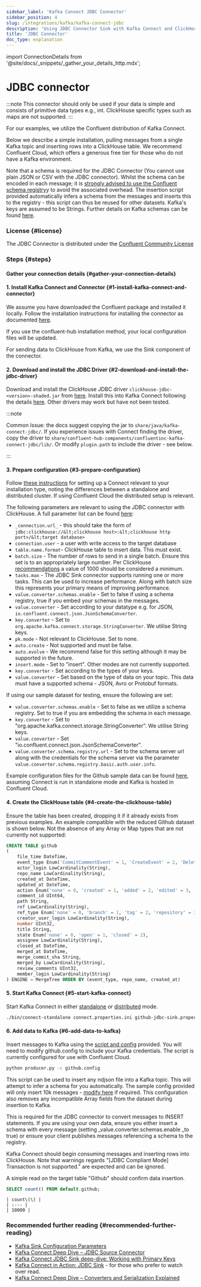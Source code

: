 ```yaml
---
sidebar_label: 'Kafka Connect JDBC Connector'
sidebar_position: 4
slug: /integrations/kafka/kafka-connect-jdbc
description: 'Using JDBC Connector Sink with Kafka Connect and ClickHouse'
title: 'JDBC Connector'
doc_type: explanation
---
```


import ConnectionDetails from '@site/docs/_snippets/_gather_your_details_http.mdx';

# JDBC connector

:::note
This connector should only be used if your data is simple and consists of primitive data types e.g., int. ClickHouse specific types such as maps are not supported.
:::

For our examples, we utilize the Confluent distribution of Kafka Connect.

Below we describe a simple installation, pulling messages from a single Kafka topic and inserting rows into a ClickHouse table. We recommend Confluent Cloud, which offers a generous free tier for those who do not have a Kafka environment.

Note that a schema is required for the JDBC Connector (You cannot use plain JSON or CSV with the JDBC connector). Whilst the schema can be encoded in each message; it is [strongly advised to use the Confluent schema registry](https://www.confluent.io/blog/kafka-connect-deep-dive-converters-serialization-explained/#json-schemas)y to avoid the associated overhead. The insertion script provided automatically infers a schema from the messages and inserts this to the registry - this script can thus be reused for other datasets. Kafka's keys are assumed to be Strings. Further details on Kafka schemas can be found [here](https://docs.confluent.io/platform/current/schema-registry/index.html).

### License {#license}
The JDBC Connector is distributed under the [Confluent Community License](https://www.confluent.io/confluent-community-license)

### Steps {#steps}
#### Gather your connection details {#gather-your-connection-details}
<ConnectionDetails />

#### 1. Install Kafka Connect and Connector {#1-install-kafka-connect-and-connector}

We assume you have downloaded the Confluent package and installed it locally. Follow the installation instructions for installing the connector as documented [here](https://docs.confluent.io/kafka-connect-jdbc/current/#install-the-jdbc-connector).

If you use the confluent-hub installation method, your local configuration files will be updated.

For sending data to ClickHouse from Kafka, we use the Sink component of the connector.

#### 2. Download and install the JDBC Driver {#2-download-and-install-the-jdbc-driver}

Download and install the ClickHouse JDBC driver `clickhouse-jdbc-<version>-shaded.jar` from [here](https://github.com/ClickHouse/clickhouse-java/releases). Install this into Kafka Connect following the details [here](https://docs.confluent.io/kafka-connect-jdbc/current/#installing-jdbc-drivers). Other drivers may work but have not been tested.

:::note

Common Issue: the docs suggest copying the jar to `share/java/kafka-connect-jdbc/`. If you experience issues with Connect finding the driver, copy the driver to `share/confluent-hub-components/confluentinc-kafka-connect-jdbc/lib/`. Or modify `plugin.path` to include the driver - see below.

:::

#### 3. Prepare configuration {#3-prepare-configuration}

Follow [these instructions](https://docs.confluent.io/cloud/current/cp-component/connect-cloud-config.html#set-up-a-local-connect-worker-with-cp-install) for setting up a Connect relevant to your installation type, noting the differences between a standalone and distributed cluster. If using Confluent Cloud the distributed setup is relevant.

The following parameters are relevant to using the JDBC connector with ClickHouse. A full parameter list can be found [here](https://docs.confluent.io/kafka-connect-jdbc/current/sink-connector/index.html):

* `_connection.url_` - this should take the form of `jdbc:clickhouse://&lt;clickhouse host>:&lt;clickhouse http port>/&lt;target database>`
* `connection.user` - a user with write access to the target database
* `table.name.format`- ClickHouse table to insert data. This must exist.
* `batch.size` - The number of rows to send in a single batch. Ensure this set is to an appropriately large number. Per ClickHouse [recommendations](/sql-reference/statements/insert-into#performance-considerations) a value of 1000 should be considered a minimum.
* `tasks.max` - The JDBC Sink connector supports running one or more tasks. This can be used to increase performance. Along with batch size this represents your primary means of improving performance.
* `value.converter.schemas.enable` - Set to false if using a schema registry, true if you embed your schemas in the messages.
* `value.converter` - Set according to your datatype e.g. for JSON, `io.confluent.connect.json.JsonSchemaConverter`.
* `key.converter` - Set to `org.apache.kafka.connect.storage.StringConverter`. We utilise String keys.
* `pk.mode` - Not relevant to ClickHouse. Set to none.
* `auto.create` - Not supported and must be false.
* `auto.evolve` - We recommend false for this setting although it may be supported in the future.
* `insert.mode` - Set to "insert". Other modes are not currently supported.
* `key.converter` - Set according to the types of your keys.
* `value.converter` - Set based on the type of data on your topic. This data must have a supported schema - JSON, Avro or Protobuf formats.

If using our sample dataset for testing, ensure the following are set:

* `value.converter.schemas.enable` - Set to false as we utilize a schema registry. Set to true if you are embedding the schema in each message.
* `key.converter` - Set to "org.apache.kafka.connect.storage.StringConverter". We utilise String keys.
* `value.converter` - Set "io.confluent.connect.json.JsonSchemaConverter".
* `value.converter.schema.registry.url` - Set to the schema server url along with the credentials for the schema server via the parameter `value.converter.schema.registry.basic.auth.user.info`.

Example configuration files for the Github sample data can be found [here](https://github.com/ClickHouse/kafka-samples/tree/main/github_events/jdbc_sink), assuming Connect is run in standalone mode and Kafka is hosted in Confluent Cloud.

#### 4. Create the ClickHouse table {#4-create-the-clickhouse-table}

Ensure the table has been created, dropping it if it already exists from previous examples. An example compatible with the reduced Github dataset is shown below. Not the absence of any Array or Map types that are not currently not supported:

```sql
CREATE TABLE github
(
    file_time DateTime,
    event_type Enum('CommitCommentEvent' = 1, 'CreateEvent' = 2, 'DeleteEvent' = 3, 'ForkEvent' = 4, 'GollumEvent' = 5, 'IssueCommentEvent' = 6, 'IssuesEvent' = 7, 'MemberEvent' = 8, 'PublicEvent' = 9, 'PullRequestEvent' = 10, 'PullRequestReviewCommentEvent' = 11, 'PushEvent' = 12, 'ReleaseEvent' = 13, 'SponsorshipEvent' = 14, 'WatchEvent' = 15, 'GistEvent' = 16, 'FollowEvent' = 17, 'DownloadEvent' = 18, 'PullRequestReviewEvent' = 19, 'ForkApplyEvent' = 20, 'Event' = 21, 'TeamAddEvent' = 22),
    actor_login LowCardinality(String),
    repo_name LowCardinality(String),
    created_at DateTime,
    updated_at DateTime,
    action Enum('none' = 0, 'created' = 1, 'added' = 2, 'edited' = 3, 'deleted' = 4, 'opened' = 5, 'closed' = 6, 'reopened' = 7, 'assigned' = 8, 'unassigned' = 9, 'labeled' = 10, 'unlabeled' = 11, 'review_requested' = 12, 'review_request_removed' = 13, 'synchronize' = 14, 'started' = 15, 'published' = 16, 'update' = 17, 'create' = 18, 'fork' = 19, 'merged' = 20),
    comment_id UInt64,
    path String,
    ref LowCardinality(String),
    ref_type Enum('none' = 0, 'branch' = 1, 'tag' = 2, 'repository' = 3, 'unknown' = 4),
    creator_user_login LowCardinality(String),
    number UInt32,
    title String,
    state Enum('none' = 0, 'open' = 1, 'closed' = 2),
    assignee LowCardinality(String),
    closed_at DateTime,
    merged_at DateTime,
    merge_commit_sha String,
    merged_by LowCardinality(String),
    review_comments UInt32,
    member_login LowCardinality(String)
) ENGINE = MergeTree ORDER BY (event_type, repo_name, created_at)
```

#### 5. Start Kafka Connect {#5-start-kafka-connect}

Start Kafka Connect in either [standalone](https://docs.confluent.io/cloud/current/cp-component/connect-cloud-config.html#standalone-cluster) or [distributed](https://docs.confluent.io/cloud/current/cp-component/connect-cloud-config.html#distributed-cluster) mode.

```bash
./bin/connect-standalone connect.properties.ini github-jdbc-sink.properties.ini
```

#### 6. Add data to Kafka {#6-add-data-to-kafka}

Insert messages to Kafka using the [script and config](https://github.com/ClickHouse/kafka-samples/tree/main/producer) provided. You will need to modify github.config to include your Kafka credentials. The script is currently configured for use with Confluent Cloud.

```bash
python producer.py -c github.config
```

This script can be used to insert any ndjson file into a Kafka topic. This will attempt to infer a schema for you automatically. The sample config provided will only insert 10k messages - [modify here](https://github.com/ClickHouse/clickhouse-docs/tree/main/docs/integrations/data-ingestion/kafka/code/producer/github.config#L25) if required. This configuration also removes any incompatible Array fields from the dataset during insertion to Kafka.

This is required for the JDBC connector to convert messages to INSERT statements. If you are using your own data, ensure you either insert a schema with every message (setting _value.converter.schemas.enable _to true) or ensure your client publishes messages referencing a schema to the registry.

Kafka Connect should begin consuming messages and inserting rows into ClickHouse. Note that warnings regards "[JDBC Compliant Mode] Transaction is not supported." are expected and can be ignored.

A simple read on the target table "Github" should confirm data insertion.

```sql
SELECT count() FROM default.github;
```

```response
| count\(\) |
| :--- |
| 10000 |
```

### Recommended further reading {#recommended-further-reading}

* [Kafka Sink Configuration Parameters](https://docs.confluent.io/kafka-connect-jdbc/current/sink-connector/sink_config_options.html#sink-config-options)
* [Kafka Connect Deep Dive – JDBC Source Connector](https://www.confluent.io/blog/kafka-connect-deep-dive-jdbc-source-connector)
* [Kafka Connect JDBC Sink deep-dive: Working with Primary Keys](https://rmoff.net/2021/03/12/kafka-connect-jdbc-sink-deep-dive-working-with-primary-keys/)
* [Kafka Connect in Action: JDBC Sink](https://www.youtube.com/watch?v=b-3qN_tlYR4&t=981s) - for those who prefer to watch over read.
* [Kafka Connect Deep Dive – Converters and Serialization Explained](https://www.confluent.io/blog/kafka-connect-deep-dive-converters-serialization-explained/#json-schemas)
